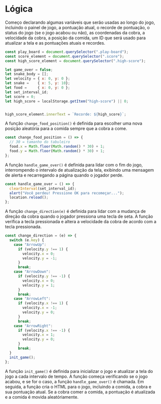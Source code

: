 # Lógica

Começo declarando algumas variáveis que serão usadas ao longo do jogo, incluindo o painel de jogo, a pontuação atual, o recorde de pontuação, o status do jogo (se o jogo acabou ou não), as coordenadas da cobra, a velocidade da cobra, a posição da comida, um ID que será usado para atualizar a tela e as pontuações atuais e recordes.

```js
const play_board = document.querySelector(".play-board");
const score_element = document.querySelector(".score");
const high_score_element = document.querySelector(".high-score");

let game_over = false;
let snake_body = [];
let velocity = { x: 0, y: 0 };
let snake =    { x: 5, y: 10};
let food =     { x: 0, y: 0 };
let set_interval_id;
let score = 0;
let high_score = localStorage.getItem("high-score") || 0;


high_score_element.innerText = `Recorde: ${high_score}`;
```

A função `change_food_position()` é definida para escolher uma nova posição aleatória para a comida sempre que a cobra a come.

```js
const change_food_position = () => {
  // 30 = tamanho do tabuleiro
  food.x = Math.floor(Math.random() * 30) + 1;
  food.y = Math.floor(Math.random() * 30) + 1;
};
```

A função `handle_game_over()` é definida para lidar com o fim do jogo, interrompendo o intervalo de atualização da tela, exibindo uma mensagem de alerta e recarregando a página quando o jogador perde.

```js
const handle_game_over = () => {
  clearInterval(set_interval_id);
  alert("Você perdeu! Pressione OK para recomeçar...");
  location.reload();
};
```

A função `change_direction(e)` é definida para lidar com a mudança de direção da cobra quando o jogador pressiona uma tecla de seta. A função verifica a tecla pressionada e altera a velocidade da cobra de acordo com a tecla pressionada.

```js
const change_direction = (e) => {
  switch (e.key) {
    case "ArrowUp":
      if (velocity.y !== 1) {
        velocity.x = 0;
        velocity.y = -1;
      }
      break;
    case "ArrowDown":
      if (velocity.y !== -1) {
        velocity.x = 0;
        velocity.y = 1;
      }
      break;
    case "ArrowLeft":
      if (velocity.x !== 1) {
        velocity.x = -1;
        velocity.y = 0;
      }
      break;
    case "ArrowRight":
      if (velocity.x !== -1) {
        velocity.x = 1;
        velocity.y = 0;
      }
      break;
  }
  init_game();
};
```

A função `init_game()` é definida para inicializar o jogo e atualizar a tela do jogo a cada intervalo de tempo. A função começa verificando se o jogo acabou, e se for o caso, a função `handle_game_over()` é chamada. Em seguida, a função cria o HTML para o jogo, incluindo a comida, a cobra e sua pontuação atual. Se a cobra comer a comida, a pontuação é atualizada e a comida é movida aleatóriamente.



